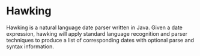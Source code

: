 # Hawking

Hawking is a natural language date parser written in Java. Given a date expression, hawking will apply standard language recognition and parser techniques to produce a list of corresponding dates with optional parse and syntax information. 

